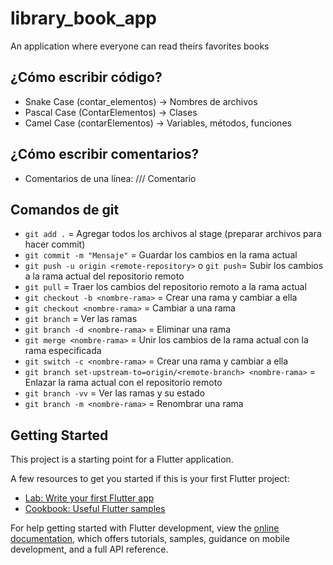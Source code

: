 # library_book_app

An application where everyone can read theirs favorites books

## ¿Cómo escribir código?

- Snake Case (contar_elementos) -> Nombres de archivos
- Pascal Case (ContarElementos) -> Clases
- Camel Case (contarElementos) -> Variables, métodos, funciones

## ¿Cómo escribir comentarios?

- Comentarios de una línea: /// Comentario

## Comandos de git

- `git add .` = Agregar todos los archivos al stage (preparar archivos para hacer commit)
- `git commit -m "Mensaje"` = Guardar los cambios en la rama actual
- `git push -u origin <remote-repository>` o `git push`= Subir los cambios a la rama actual del repositorio remoto
- `git pull` = Traer los cambios del repositorio remoto a la rama actual
- `git checkout -b <nombre-rama>` = Crear una rama y cambiar a ella
- `git checkout <nombre-rama>` = Cambiar a una rama
- `git branch` = Ver las ramas
- `git branch -d <nombre-rama>` = Eliminar una rama
- `git merge <nombre-rama>` = Unir los cambios de la rama actual con la rama especificada
- `git switch -c <nombre-rama>` = Crear una rama y cambiar a ella
- `git branch set-upstream-to=origin/<remote-branch> <nombre-rama>` = Enlazar la rama actual con el repositorio remoto
- `git branch -vv` = Ver las ramas y su estado
- `git branch -m <nombre-rama>` = Renombrar una rama

## Getting Started

This project is a starting point for a Flutter application.

A few resources to get you started if this is your first Flutter project:

- [Lab: Write your first Flutter app](https://docs.flutter.dev/get-started/codelab)
- [Cookbook: Useful Flutter samples](https://docs.flutter.dev/cookbook)

For help getting started with Flutter development, view the
[online documentation](https://docs.flutter.dev/), which offers tutorials,
samples, guidance on mobile development, and a full API reference.

